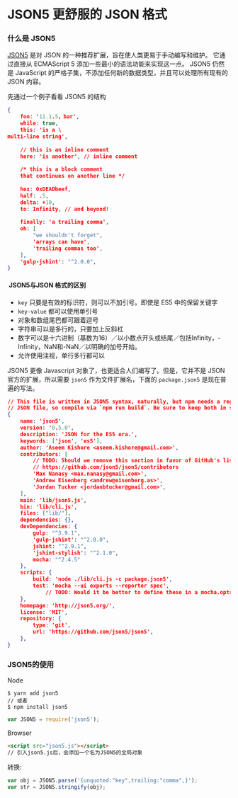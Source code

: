 # JSON5 更舒服的 JSON 格式





### 什么是 JSON5



[JSON5](http://json5.org/) 是对 JSON 的一种推荐扩展，旨在使人类更易于手动编写和维护。 它通过直接从 ECMAScript 5 添加一些最小的语法功能来实现这一点。 JSON5 仍然是 JavaScript 的严格子集，不添加任何新的数据类型，并且可以处理所有现有的 JSON 内容。 

先通过一个例子看看 JSON5 的结构

```json
{ 
    foo: '11.1.5，bar', 
    while: true, 
    this: 'is a \
multi-line string', 
    
    // this is an inline comment 
    here: 'is another', // inline comment 
    
    /* this is a block comment 
    that continues on another line */ 
    
    hex: 0xDEADbeef, 
    half: .5, 
    delta: +10, 
    to: Infinity, // and beyond! 
    
    finally: 'a trailing comma', 
    oh: [ 
    	"we shouldn't forget", 
    	'arrays can have', 
    	'trailing commas too', 
    ], 
    'gulp-jshint': "^2.0.0", 
}
```





####  JSON5与JSON 格式的区别



* `key` 只要是有效的标识符，则可以不加引号。即使是 ES5 中的保留关键字
* `key-value` 都可以使用单引号
* 对象和数组尾巴都可跟着逗号
*  字符串可以是多行的，只要加上反斜杠 
* 数字可以是十六进制（基数为16）／以小数点开头或结尾／包括Infinity，-Infinity，NaN和-NaN／以明确的加号开始。 
* 允许使用注视，单行多行都可以





JSON5 更像 Javascript 对象了，也更适合人们编写了。但是，它并不是 JSON 官方的扩展，所以需要 `json5` 作为文件扩展名，下面的 `package.json5` 是现在普遍的写法。



```json
// This file is written in JSON5 syntax, naturally, but npm needs a regular
// JSON file, so compile via `npm run build`. Be sure to keep both in sync!
{
	name: 'json5',
	version: '0.5.0',
	description: 'JSON for the ES5 era.',
	keywords: ['json', 'es5'],
	author: 'Aseem Kishore <aseem.kishore@gmail.com>',
	contributors: [
		// TODO: Should we remove this section in favor of GitHub's list?
		// https://github.com/json5/json5/contributors
		'Max Nanasy <max.nanasy@gmail.com>',
		'Andrew Eisenberg <andrew@eisenberg.as>',
		'Jordan Tucker <jordanbtucker@gmail.com>',
	],
	main: 'lib/json5.js',
	bin: 'lib/cli.js',
	files: ["lib/"],
	dependencies: {},
	devDependencies: {
		gulp: "^3.9.1",
		'gulp-jshint': "^2.0.0",
		jshint: "^2.9.1",
		'jshint-stylish': "^2.1.0",
		mocha: "^2.4.5"
	},
	scripts: {
		build: 'node ./lib/cli.js -c package.json5',
		test: 'mocha --ui exports --reporter spec',
			// TODO: Would it be better to define these in a mocha.opts file?
	},
	homepage: 'http://json5.org/',
	license: 'MIT',
	repository: {
		type: 'git',
		url: 'https://github.com/json5/json5',
	},
}
```





### JSON5的使用



Node

```shell
$ yarn add json5
// 或者
$ npm install json5
```

```javascript
var JSON5 = require('json5');
```



Browser

```html
<script src="json5.js"></script>
// 引入json5.js后，会添加一个名为JSON5的全局对象
```



转换:

```javascript
var obj = JSON5.parse('{unquoted:"key",trailing:"comma",}');
var str = JSON5.stringify(obj);
```

